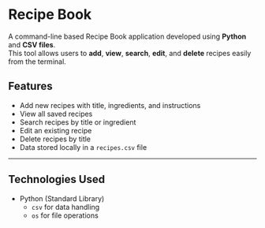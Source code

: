 # Recipe Book 
A command-line based Recipe Book application developed using **Python** and **CSV files**.  
This tool allows users to **add**, **view**, **search**, **edit**, and **delete** recipes easily from the terminal.

## Features

- Add new recipes with title, ingredients, and instructions
- View all saved recipes
- Search recipes by title or ingredient
- Edit an existing recipe
- Delete recipes by title
- Data stored locally in a `recipes.csv` file

---

## Technologies Used

- Python (Standard Library)
  - `csv` for data handling
  - `os` for file operations
